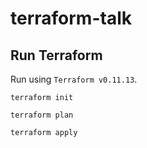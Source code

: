 # terraform-talk

## Run Terraform

Run using `Terraform v0.11.13`.

```
terraform init
```

```
terraform plan
```

```
terraform apply
```
